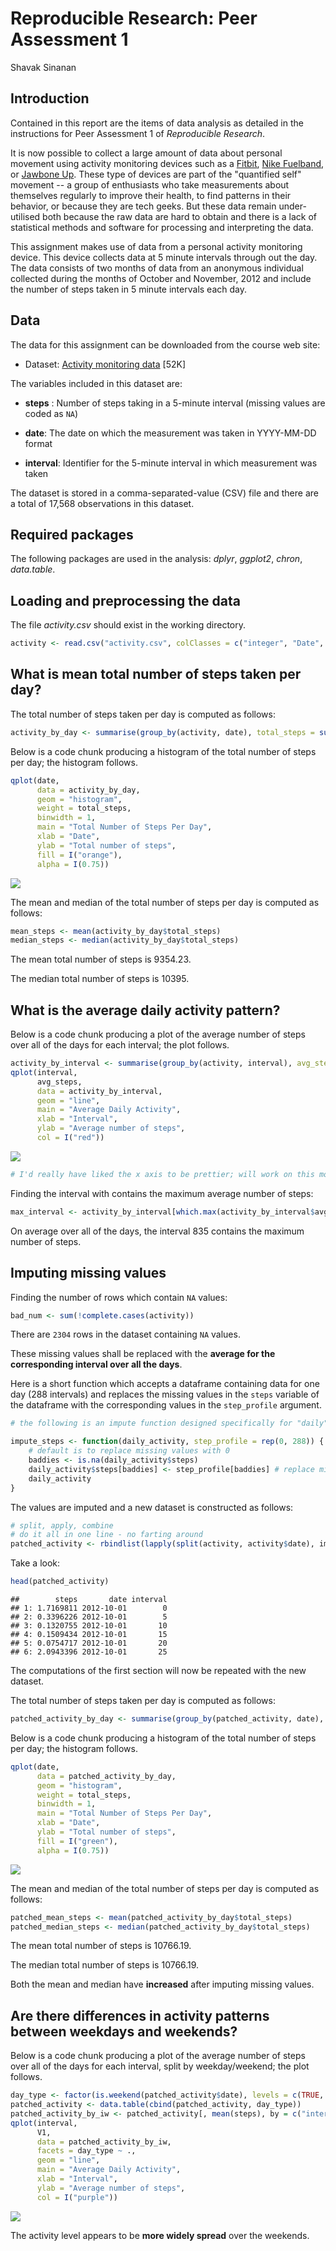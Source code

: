 # Reproducible Research: Peer Assessment 1
Shavak Sinanan  

## Introduction

Contained in this report are the items of data analysis as detailed in the instructions for Peer Assessment 1 of *Reproducible Research*.

It is now possible to collect a large amount of data about personal movement using activity monitoring devices such as a [Fitbit](http://www.fitbit.com), [Nike Fuelband](http://www.nike.com/us/en_us/c/nikeplus-fuelband), or [Jawbone Up](https://jawbone.com/up). These type of devices are part of the "quantified self" movement -- a group of enthusiasts who take measurements about themselves regularly to improve their health, to find patterns in their behavior, or because they are tech geeks. But these data remain under-utilised both because the raw data are hard to obtain and there is a lack of statistical methods and software for processing and interpreting the data.

This assignment makes use of data from a personal activity monitoring device. This device collects data at 5 minute intervals through out the day. The data consists of two months of data from an anonymous individual collected during the months of October and November, 2012 and include the number of steps taken in 5 minute intervals each day.

## Data

The data for this assignment can be downloaded from the course web
site:

* Dataset: [Activity monitoring data](https://d396qusza40orc.cloudfront.net/repdata%2Fdata%2Factivity.zip) [52K]

The variables included in this dataset are:

+ **steps** : Number of steps taking in a 5-minute interval (missing
    values are coded as `NA`)

+ **date**: The date on which the measurement was taken in YYYY-MM-DD
    format

+ **interval**: Identifier for the 5-minute interval in which
    measurement was taken

The dataset is stored in a comma-separated-value (CSV) file and there are a total of 17,568 observations in this dataset.

## Required packages

The following packages are used in the analysis: *dplyr*, *ggplot2*, *chron*, *data.table*.



## Loading and preprocessing the data

The file *activity.csv* should exist in the working directory.


```r
activity <- read.csv("activity.csv", colClasses = c("integer", "Date", "integer")) # date is in YYYY-MM-DD format
```

## What is mean total number of steps taken per day?

The total number of steps taken per day is computed as follows:


```r
activity_by_day <- summarise(group_by(activity, date), total_steps = sum(steps, na.rm = TRUE))
```

Below is a code chunk producing a histogram of the total number of steps per day; the histogram follows.


```r
qplot(date,
      data = activity_by_day,
      geom = "histogram",
      weight = total_steps,
      binwidth = 1,
      main = "Total Number of Steps Per Day",
      xlab = "Date",
      ylab = "Total number of steps",
      fill = I("orange"),
      alpha = I(0.75))
```

![](PA1_template_files/figure-html/unnamed-chunk-4-1.png) 

The mean and median of the total number of steps per day is computed as follows:


```r
mean_steps <- mean(activity_by_day$total_steps)
median_steps <- median(activity_by_day$total_steps)
```

The mean total number of steps is 9354.23.

The median total number of steps is 10395.

## What is the average daily activity pattern?

Below is a code chunk producing a plot of the average number of steps over all of the days for each interval; the plot follows.


```r
activity_by_interval <- summarise(group_by(activity, interval), avg_steps = mean(steps, na.rm = TRUE))
qplot(interval,
      avg_steps,
      data = activity_by_interval,
      geom = "line",
      main = "Average Daily Activity",
      xlab = "Interval",
      ylab = "Average number of steps",
      col = I("red"))
```

![](PA1_template_files/figure-html/unnamed-chunk-6-1.png) 

```r
# I'd really have liked the x axis to be prettier; will work on this more if I have some time
```

Finding the interval with contains the maximum average number of steps:


```r
max_interval <- activity_by_interval[which.max(activity_by_interval$avg_steps), 1]
```

On average over all of the days, the interval 835 contains the maximum number of steps.

## Imputing missing values

Finding the number of rows which contain ``NA`` values:


```r
bad_num <- sum(!complete.cases(activity))
```

There are ``2304`` rows in the dataset containing ``NA`` values.

These missing values shall be replaced with the **average for the corresponding interval over all the days**.

Here is a short function which accepts a dataframe containing data for one day (288 intervals) and replaces the missing values in the `steps` variable of the dataframe with the corresponding values in the `step_profile` argument.


```r
# the following is an impute function designed specifically for "daily" subsets of the master dataset

impute_steps <- function(daily_activity, step_profile = rep(0, 288)) {
    # default is to replace missing values with 0
    baddies <- is.na(daily_activity$steps)
    daily_activity$steps[baddies] <- step_profile[baddies] # replace missing values and keep the rest
    daily_activity
}
```

The values are imputed and a new dataset is constructed as follows:


```r
# split, apply, combine
# do it all in one line - no farting around
patched_activity <- rbindlist(lapply(split(activity, activity$date), impute_steps, step_profile = activity_by_interval$avg_steps)) # replace missing values with average for the appropriate interval
```

Take a look:


```r
head(patched_activity)
```

```
##        steps       date interval
## 1: 1.7169811 2012-10-01        0
## 2: 0.3396226 2012-10-01        5
## 3: 0.1320755 2012-10-01       10
## 4: 0.1509434 2012-10-01       15
## 5: 0.0754717 2012-10-01       20
## 6: 2.0943396 2012-10-01       25
```

The computations of the first section will now be repeated with the new dataset.

The total number of steps taken per day is computed as follows:


```r
patched_activity_by_day <- summarise(group_by(patched_activity, date), total_steps = sum(steps, na.rm = TRUE))
```

Below is a code chunk producing a histogram of the total number of steps per day; the histogram follows.


```r
qplot(date,
      data = patched_activity_by_day,
      geom = "histogram",
      weight = total_steps,
      binwidth = 1,
      main = "Total Number of Steps Per Day",
      xlab = "Date",
      ylab = "Total number of steps",
      fill = I("green"),
      alpha = I(0.75))
```

![](PA1_template_files/figure-html/unnamed-chunk-13-1.png) 

The mean and median of the total number of steps per day is computed as follows:


```r
patched_mean_steps <- mean(patched_activity_by_day$total_steps)
patched_median_steps <- median(patched_activity_by_day$total_steps)
```

The mean total number of steps is 10766.19.

The median total number of steps is 10766.19.

Both the mean and median have **increased** after imputing missing values.

## Are there differences in activity patterns between weekdays and weekends?

Below is a code chunk producing a plot of the average number of steps over all of the days for each interval, split by weekday/weekend; the plot follows.


```r
day_type <- factor(is.weekend(patched_activity$date), levels = c(TRUE, FALSE), labels = c("weekend", "weekday"))
patched_activity <- data.table(cbind(patched_activity, day_type))
patched_activity_by_iw <- patched_activity[, mean(steps), by = c("interval", "day_type")]
qplot(interval,
      V1,
      data = patched_activity_by_iw,
      facets = day_type ~ .,
      geom = "line",
      main = "Average Daily Activity",
      xlab = "Interval",
      ylab = "Average number of steps",
      col = I("purple"))
```

![](PA1_template_files/figure-html/unnamed-chunk-15-1.png) 

The activity level appears to be **more widely spread** over the weekends.
